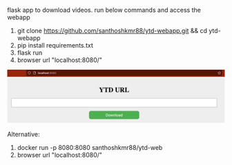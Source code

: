 flask app to download videos. run below commands and access the webapp 

1. git clone https://github.com/santhoshkmr88/ytd-webapp.git && cd ytd-webapp
2. pip install requirements.txt
3. flask run
4. browser url "localhost:8080/"

![img.png](img.png)

Alternative:

1. docker run -p 8080:8080 santhoshkmr88/ytd-web
2. browser url "localhost:8080/"

